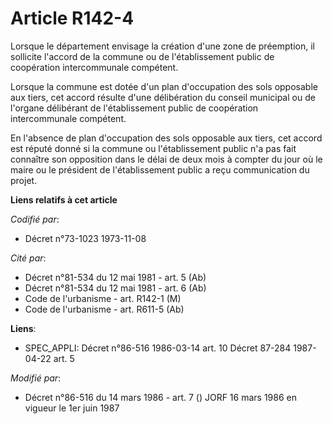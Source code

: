 # Article R142-4

Lorsque le département envisage la création d'une zone de préemption, il sollicite l'accord de la commune ou de
l'établissement public de coopération intercommunale compétent.

Lorsque la commune est dotée d'un plan d'occupation des sols opposable aux tiers, cet accord résulte d'une délibération du
conseil municipal ou de l'organe délibérant de l'établissement public de coopération intercommunale compétent.

En l'absence de plan d'occupation des sols opposable aux tiers, cet accord est réputé donné si la commune ou l'établissement
public n'a pas fait connaître son opposition dans le délai de deux mois à compter du jour où le maire ou le président de
l'établissement public a reçu communication du projet.

**Liens relatifs à cet article**

_Codifié par_:

  - Décret n°73-1023 1973-11-08

_Cité par_:

  - Décret n°81-534 du 12 mai 1981 - art. 5 (Ab)
  - Décret n°81-534 du 12 mai 1981 - art. 6 (Ab)
  - Code de l'urbanisme - art. R142-1 (M)
  - Code de l'urbanisme - art. R611-5 (Ab)

**Liens**:

  - SPEC_APPLI: Décret n°86-516 1986-03-14 art. 10 Décret 87-284 1987-04-22 art. 5

_Modifié par_:

  - Décret n°86-516 du 14 mars 1986 - art. 7 () JORF 16 mars 1986 en vigueur le 1er juin 1987
